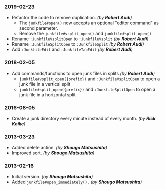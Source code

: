 ### 2019-02-23

- Refactor the code to remove duplication. _(by **Robert Audi**)_
  - The `junkfile#open()` now accepts an optional "editor command" as second parameter.
  - Remove the `junkfile#vsplit_open()` and `junkfile#split_open()`.
- Rename `:JunkfileVsplitOpen` to `:JunkfileVsplit` _(by **Robert Audi**)_
- Rename `:JunkfileSplitOpen` to `:JunkfileSplit` _(by **Robert Audi**)_
- Add `:JunkfileEdit` and `:JunkfileTabEdit` _(by **Robert Audi**)_

### 2018-02-05

- Add commands/functions to open junk files in splits _(by **Robert Audi**)_
  - `junkfile#vsplit_open({prefix})` and `:JunkfileVsplitOpen` to open a junk file in a vertical split
  - `junkfile#split_open({prefix})` and `:JunkfileSplitOpen` to open a junk file in a horizontal split

### 2016-08-05

- Create a junk directory every minute instead of every month. _(by **Rick Koike**)_

### 2013-03-23

- Added delete action. _(by **Shougo Matsushita**)_
- Improved sort. _(by **Shougo Matsushita**)_

### 2013-02-16

- Initial version. _(by **Shougo Matsushita**)_
- Added `junkfile#open_immediately().` _(by **Shougo Matsushita**)_

